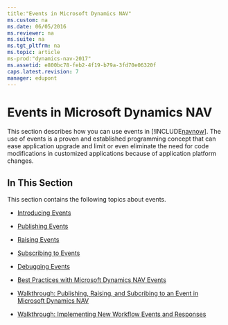 ```yaml
---
title:"Events in Microsoft Dynamics NAV"
ms.custom: na
ms.date: 06/05/2016
ms.reviewer: na
ms.suite: na
ms.tgt_pltfrm: na
ms.topic: article
ms-prod:"dynamics-nav-2017"
ms.assetid: e800bc78-feb2-4f19-b79a-3fd70e06320f
caps.latest.revision: 7
manager: edupont
---
```

# Events in Microsoft Dynamics NAV
This section describes how you can use events in [!INCLUDE[navnow](includes/navnow_md.md)]. The use of events is a proven and established programming concept that can ease application upgrade and limit or even eliminate the need for code modifications in customized applications because of application platform changes.  
  
## In This Section  
 This section contains the following topics about events.  
  
-   [Introducing Events](Introducing-Events.md)  
  
-   [Publishing Events](Publishing-Events.md)  
  
-   [Raising Events](Raising-Events.md)  
  
-   [Subscribing to Events](Subscribing-to-Events.md)  
  
-   [Debugging Events](Debugging-Events.md)  
  
-   [Best Practices with Microsoft Dynamics NAV Events](Best-Practices-with-Microsoft-Dynamics-NAV-Events.md)  
  
-   [Walkthrough: Publishing, Raising, and Subcribing to an Event in Microsoft Dynamics NAV](../Topic/Walkthrough:%20Publishing,%20Raising,%20and%20Subcribing%20to%20an%20Event%20in%20Microsoft%20Dynamics%20NAV.md)  
  
-   [Walkthrough: Implementing New Workflow Events and Responses](../Topic/Walkthrough:%20Implementing%20New%20Workflow%20Events%20and%20Responses.md)